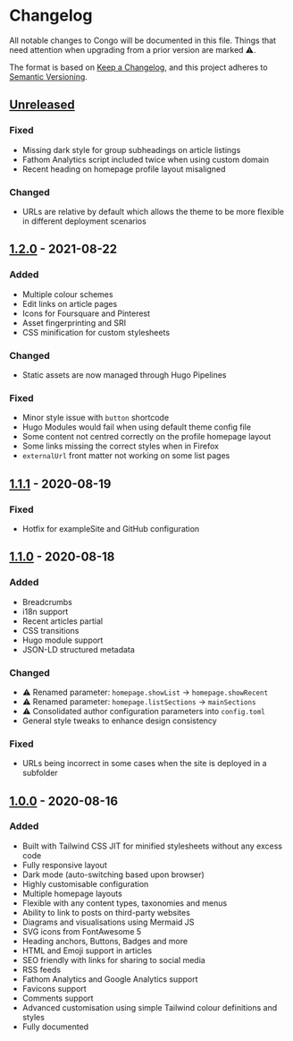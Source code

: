 # Changelog
All notable changes to Congo will be documented in this file. Things that need attention when upgrading from a prior version are marked ⚠️.

The format is based on [Keep a Changelog](https://keepachangelog.com/en/1.0.0/), and this project adheres to [Semantic Versioning](https://semver.org/spec/v2.0.0.html).

## [Unreleased]
### Fixed
- Missing dark style for group subheadings on article listings
- Fathom Analytics script included twice when using custom domain
- Recent heading on homepage profile layout misaligned

### Changed
- URLs are relative by default which allows the theme to be more flexible in different deployment scenarios

## [1.2.0] - 2021-08-22
### Added
- Multiple colour schemes
- Edit links on article pages
- Icons for Foursquare and Pinterest
- Asset fingerprinting and SRI
- CSS minification for custom stylesheets

### Changed
- Static assets are now managed through Hugo Pipelines

### Fixed
- Minor style issue with `button` shortcode
- Hugo Modules would fail when using default theme config file
- Some content not centred correctly on the profile homepage layout
- Some links missing the correct styles when in Firefox
- `externalUrl` front matter not working on some list pages

## [1.1.1] - 2020-08-19
### Fixed
- Hotfix for exampleSite and GitHub configuration

## [1.1.0] - 2020-08-18
### Added
- Breadcrumbs
- i18n support
- Recent articles partial
- CSS transitions
- Hugo module support
- JSON-LD structured metadata

### Changed
- ⚠️ Renamed parameter: `homepage.showList` -> `homepage.showRecent`
- ⚠️ Renamed parameter: `homepage.listSections` -> `mainSections`
- ⚠️ Consolidated author configuration parameters into `config.toml`
- General style tweaks to enhance design consistency

### Fixed
- URLs being incorrect in some cases when the site is deployed in a subfolder

## [1.0.0] - 2020-08-16
### Added
- Built with Tailwind CSS JIT for minified stylesheets without any excess code
- Fully responsive layout
- Dark mode (auto-switching based upon browser)
- Highly customisable configuration
- Multiple homepage layouts
- Flexible with any content types, taxonomies and menus
- Ability to link to posts on third-party websites
- Diagrams and visualisations using Mermaid JS
- SVG icons from FontAwesome 5
- Heading anchors, Buttons, Badges and more
- HTML and Emoji support in articles
- SEO friendly with links for sharing to social media
- RSS feeds
- Fathom Analytics and Google Analytics support
- Favicons support
- Comments support
- Advanced customisation using simple Tailwind colour definitions and styles
- Fully documented

[Unreleased]: https://github.com/jpanther/Congo/compare/v1.2.0...HEAD
[1.2.0]: https://github.com/jpanther/Congo/compare/v1.1.1...v1.2.0
[1.1.1]: https://github.com/jpanther/congo/compare/v1.1.0...v1.1.1
[1.1.0]: https://github.com/jpanther/congo/compare/v1.0.0...v1.1.0
[1.0.0]: https://github.com/jpanther/congo/releases/tag/v1.0.0

